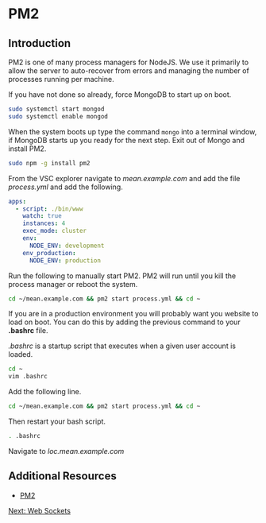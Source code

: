 # PM2

## Introduction

PM2 is one of many process managers for NodeJS. We use it primarily to allow the server to auto-recover from errors and managing the number of processes running per machine.

If you have not done so already, force MongoDB to start up on boot.

```sh
sudo systemctl start mongod
sudo systemctl enable mongod
```

When the system boots up type the command ```mongo``` into a terminal window, if MongoDB starts up you ready for the next step. Exit out of Mongo and install PM2.

```sh
sudo npm -g install pm2
```

From the VSC explorer navigate to *mean.example.com* and add the file *process.yml* and add the following.
```yml
apps:
  - script: ./bin/www
    watch: true
    instances: 4
    exec_mode: cluster
    env:
      NODE_ENV: development
    env_production:
      NODE_ENV: production
```

Run the following to manually start PM2. PM2 will run until you kill the process manager or reboot the system.
```sh
cd ~/mean.example.com && pm2 start process.yml && cd ~
```

If you are in a production environment you will probably want you website to load on boot. You can do this by adding the previous command to your **.bashrc** file. 

*.bashrc* is a startup script that executes when a given user account is loaded.

```sh
cd ~
vim .bashrc
```

Add the following line.
```sh
cd ~/mean.example.com && pm2 start process.yml && cd ~
```

Then restart your bash script.
```sh
. .bashrc
```

Navigate to *loc.mean.example.com*

## Additional Resources

* [PM2](http://pm2.keymetrics.io/)

[Next: Web Sockets](12-WebSockets.md)
